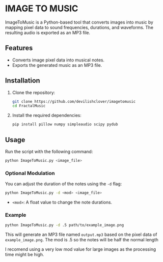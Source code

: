 # IMAGE TO MUSIC

ImageToMusic is a Python-based tool that converts images into music by mapping pixel data to sound frequencies, durations, and waveforms. The resulting audio is exported as an MP3 file.

## Features

- Converts image pixel data into musical notes.
- Exports the generated music as an MP3 file.

## Installation

1. Clone the repository:
     ```bash
     git clone https://github.com/devilishclover/imagetomusic
     cd FractalMusic
     ```

2. Install the required dependencies:
     ```bash
     pip install pillow numpy simpleaudio scipy pydub
     ```

## Usage

Run the script with the following command:

```bash
python ImageToMusic.py <image_file>
```

### Optional Modulation

You can adjust the duration of the notes using the `-d` flag:

```bash
python ImageToMusic.py -d <mod> <image_file>
```

- `<mod>`: A float value to change the note durations.

### Example

```bash
python ImageToMusic.py -d .5 path/to/example_image.png
```

This will generate an MP3 file named `output.mp3` based on the pixel data of `example_image.png`. The mod is .5 so the notes will be half the normal length

I recomend using a very low mod value for large images as the processing time might be high.